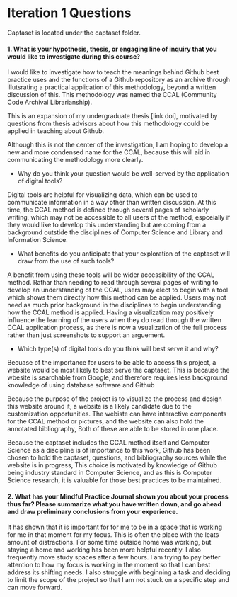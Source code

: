 # Iteration 1 Questions
Captaset is located under the captaset folder.

#### 1. What is your hypothesis, thesis, or engaging line of inquiry that you would like to  investigate during this course?

I would like to investigate how to teach the meanings behind Github best practice uses and the functions of a Github repository as an archive through illutsrating a practical application of this methodology, beyond a written discussion of this. This methodology was named the CCAL (Community Code Archival Librarianship).  

This is an expansion of my undergraduate thesis [link doi], motivated by questions from thesis advisors about how this methodology could be applied in teaching about Github.

Although this is not the center of the investigation, I am hoping to develop a new and more condensed name for the CCAL, because this will aid in communicating the methodology more clearly. 

* Why do you think your question would be well-served by the application of digital tools?

Digital tools are helpful for visualizing data, which can be used to communicate information in a way other than written discussion. At this time, the CCAL method is defined through several pages of scholarly writing, which may not be accessible to all users of the method, espceially if they would like to develop this understanding but are coming from a background outstide the disciplines of Computer Science and Library and Information Science. 

* What benefits do you anticipate that your exploration of the captaset will draw from the use of such tools?

A benefit from using these tools will be wider accessibility of the CCAL method. Rathar than needing to read through several pages of writing to develop an understanding of the CCAL, users may elect to begin with a tool which shows them directly how this method can be applied. Users may not need as much prior background in the disciplines to begin understanding how the CCAL method is applied. Having a visualization may positively influence the learning of the users when they do read through the written CCAL application process, as there is now a vsualization of the full process rather than just screenshots to support an arguement. 

* Which type(s) of digital tools do you think will best serve it and why?

Becuase of the importance for users to be able to access this project, a website would be most likely to best serve the captaset. This is because the wbesite is searchable from Google, and therefore requires less background knowledge of using database software and Github

Because the purpose of the project is to visualize the process and design this website around it, a website is a likely candidate due to the customization opportunities. The webiste can have interactive components for the CCAL method or pictures, and the website can also hold the annotated bibliography, Both of these are able to be stored in one place. 

Because the captaset includes the CCAL method itself and Computer Science as a discipline is of importance to this work, Github has been chosen to hold the captaset, questions, and bibliography sources while the website is in progress, This choice is motivated by knowledge of Github being industry standard in Computer Science, and as this is Computer Science research, it is valuable for those best practices to be maintained. 

#### 2. What has your Mindful Practice Journal shown you about your process thus far? Please summarize what you have written down, and go ahead and draw preliminary conclusions from your experience.

It has shown that it is important for for me to be in a space that is working for me in that moment for my focus. This is often the place with the leats amount of distractions. For some time outside home was working, but staying a home and working has been more helpful recently. I also frequently move study spaces after a few hours. I am trying to pay better attention to how my focus is working in the moment so that I can best address its shifting needs. I also struggle with beginning a task and deciding to limit the scope of the project so that I am not stuck on a specific step and can move forward. 
